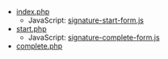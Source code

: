 - [index.php](https://github.com/LacunaSoftware/PkiSuiteSamples/blob/master/php/plain/public/pades-signature-express/index.php)
  - JavaScript: [signature-start-form.js](https://github.com/LacunaSoftware/PkiSuiteSamples/blob/master/php/plain/public/scripts/signature-start-form.js)
- [start.php](https://github.com/LacunaSoftware/PkiSuiteSamples/blob/master/php/plain/public/pades-signature-express/start.php)
  - JavaScript: [signature-complete-form.js](https://github.com/LacunaSoftware/PkiSuiteSamples/blob/master/php/plain/public/scripts/signature-complete-form.js)
- [complete.php](https://github.com/LacunaSoftware/PkiSuiteSamples/blob/master/php/plain/public/pades-signature-express/complete.php)